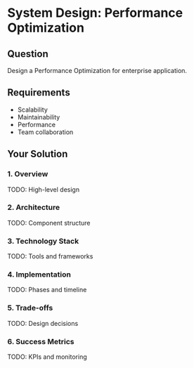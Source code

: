 # System Design: Performance Optimization

## Question
Design a Performance Optimization for enterprise application.

## Requirements
- Scalability
- Maintainability
- Performance
- Team collaboration

## Your Solution

### 1. Overview
TODO: High-level design

### 2. Architecture
TODO: Component structure

### 3. Technology Stack
TODO: Tools and frameworks

### 4. Implementation
TODO: Phases and timeline

### 5. Trade-offs
TODO: Design decisions

### 6. Success Metrics
TODO: KPIs and monitoring
